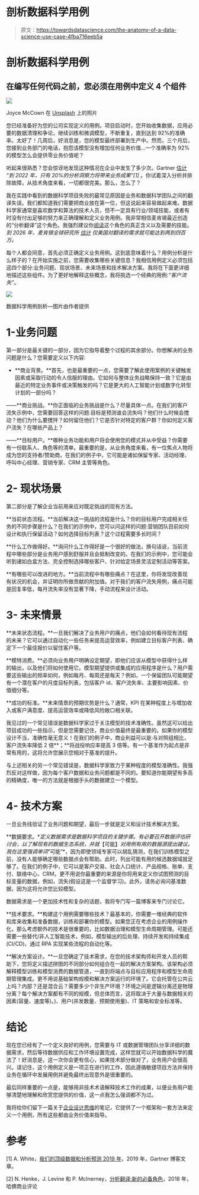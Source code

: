 # 剖析数据科学用例

> 原文：<https://towardsdatascience.com/the-anatomy-of-a-data-science-use-case-4fba716eeb5a>

# 剖析数据科学用例

## 在编写任何代码之前，您必须在用例中定义 4 个组件

![](img/f2e49261a41dbd6300b3dec36bd1320d.png)

Joyce McCown 在 [Unsplash](https://unsplash.com?utm_source=medium&utm_medium=referral) 上的照片

您已经准备好为您的公司实现定义的用例。项目启动时，您开始收集数据，应用必要的数据清理和争论，继续训练和微调模型，不断重复，直到达到 92%的准确率。太好了！几周后，好消息是，您的模型最终部署到生产中。然而，三个月后，您接到业务部门的电话，抱怨该模型没有增加任何业务价值…一个准确率为 92%的模型怎么会提供零业务价值呢？

听起来很熟悉？您会惊讶地发现这种情况在企业中发生了多少次。Gartner [估计](https://blogs.gartner.com/andrew_white/2019/01/03/our-top-data-and-analytics-predicts-for-2019/) *“到 2022 年，只有 20%的分析洞察力将带来业务成果”[1]* 。你试着深入分析并排除故障，从技术角度来看，一切都很完美。那么，怎么了？

我在实践中看到的数据科学项目失败的最常见原因是业务和数据科学团队之间的翻译失误。我们都知道我们需要把商业放在第一位，但这说起来容易做起来难。数据科学家通常是喜欢数学和算法的技术人员，但不一定具有行业/领域技能，或者有时没有付出足够的努力来正确理解和定义业务用例。我非常相信麦肯锡最近创造的“分析翻译”这个角色。我强烈建议你[阅读](https://www.mckinsey.com/business-functions/mckinsey-analytics/our-insights/analytics-translator)这个角色的真正含义以及需要的技能。*到 2026 年，麦肯锡全球研究所* [*估计*](https://www.mckinsey.com/business-functions/people-and-organizational-performance/our-insights/five-fifty-lost-in-translation) *仅美国对翻译的需求就可能达到两到四百万。*

每个人都会同意，首先必须正确定义业务用例。这到底意味着什么？用例分析是什么样子的？在开始实施之前，您需要收集哪些关键信息？我相信用例定义必须包括这四个部分:业务问题、现状场景、未来场景和技术解决方案。我将在下面更详细地描述这些组件。为了更好地解释这些概念，我将挑选一个经典的用例:*“客户流失”*。

![](img/f089d159e4e6b033efe3383577c45c3a.png)

数据科学用例剖析—图片由作者提供

# 1-业务问题

第一部分是最关键的一部分，因为它指导着整个过程的其余部分。你想解决的业务问题是什么？您需要定义以下内容:

- **商业背景。**首先，也是最重要的一点，您需要了解此使用案例的关键触发因素或采取行动的令人信服的理由。它如何与整体业务战略保持一致？它是由最近的特定业务事件或决策触发的吗？它是更大的人工智能计划或数字化转型计划的一部分吗？

——**商业挑战。**你正面临的业务挑战是什么？尽量具体一点。在我们的客户流失示例中，您需要回答这样的问题:目标是预测谁会流失吗？他们什么时候会搅动？他们为什么要搅拌？如何留住他们？它是否针对特定的客户群？你如何定义客户流失？在哪些产品上？

——**目标用户。**哪种业务功能和用户将会使用您的模式并从中受益？你需要有一份联系人、角色等的清单。最重要的是，从业务角度来看，有一位焦点人物将成为您的支持者/赞助商。在我们的例子中，它可能是诸如保留专家、活动经理、呼叫中心经理、营销专家、CRM 主管等角色。

# **2-** **现状场景**

第二部分是了解企业当前用来应对既定挑战的现有方法。

**当前状态流程。**当前解决这一挑战的流程是什么？你的目标用户完成相关任务的不同步骤是什么？在我们的示例中，您可以问这样的问题:营销团队目前如何设计和执行保留活动？如何选择目标列表？这个过程需要多长时间？

**什么工作做得好。**询问什么工作得好是一个很好的做法，换句话说，当前流程中哪些部分是业务用户感到舒服并且会抵制改变的。在我们的示例中，您可能会听到诸如白盒方法、完全控制选择哪些客户、针对给定场景灵活定制活动等答案。

**有哪些可以改进的地方。**当前流程中有哪些痛点？在这里，你将发现改善现有状况的机会，并证明你所做贡献的附加值。对于我们的客户流失用例，痛点可能是回复率低，每月流失率没有显著下降，手动流程来设计活动。

# **3-** **未来情景**

**未来状态流程。**一旦我们解决了业务用户的痛点，他们会如何看待现有流程的未来？它可以通过自动化一些任务来提高运营效率，例如建立目标客户列表、确定下一个最佳报价以留住客户等。

**模特消费。**必须向业务用户明确设定期望，即他们应该从模型中获得什么样的输出，以及他们将如何使用它。模型期望提供或集成的应用程序是什么？用户需要这些输出的频率如何，例如每月、每周还是每天？例如，一个保留团队可能期望有一个潜在客户的月度目标列表，包括客户 id、客户流失率、主要影响因素、价值细分等。

**成功的标准。**未来情景的预期优势是什么？通常，KPI 在某种程度上与增加收入或客户满意度、提高运营效率或降低风险敞口相关联。

我见过的一个常见错误是数据科学家过于关注模型的技术准确性。虽然这可以给出项目成功的一些指示，但是您需要记住，商业价值最终是最重要的。如果你的模型设计不当，准确性毫无意义！在我们的例子中，商业利益可以是:与对照组相比，客户流失率降低 2 倍**；**将战役响应率提高 3 倍等。有一个基准作为起点是非常有用的，这将允许您展示您相对于基准的提升。

与上述相关的另一个常见错误是，数据科学家致力于某种程度的模型准确性。我强烈反对这样做，因为每个客户数据和业务问题都是不同的。要知道你能期望有多高的精确度，唯一的方法就是根据手头的数据建立一个模型。

# **4-** **技术方案**

一旦业务线验证了业务问题和期望，最后一步就是定义和设计技术解决方案。

**数据要求。**定义数据需求是数据科学项目的关键步骤。有必要召开数据评估研讨会，以了解现有的数据生态系统，并就*【可能】*对用例有用的数据源提出建议。我在这里强调单词*“可能”*，因为即使领域专家可以胡乱猜测，在我们训练模型之前，没有人能够确定哪些数据点会有帮助。此时，列出可能有用的候选数据域就足够了。在我们的例子中，它可以是客户交易、社会人口统计、产品规格、账单、支付、联络中心、CRM。更不用说你最重要的来源是你将用来定义你试图预测的目标变量的数据，例如，流失(假设这是一个监督学习)。此外，请务必询问基准数据，因为这将允许您比较模型。

数据需求是一个更加技术性和复杂的话题，我将专门写一篇博客来专门讨论它。

**技术要求。**构建这个用例需要哪些技术？最基本的，你需要一堆经典的软件和库来收集和准备数据，训练和部署你的模型。如果您正在考虑企业的用例操作化，那么考虑额外的技术是很重要的，比如数据治理和模型生命周期管理。可能还需要一些替代/非人工智能技术，例如，模型输出的后处理、持续开发和持续集成(CI/CD)、通过 RPA 实现某些流程的自动化等。

**解决方案设计。**一旦您确定了技术需求，在您的技术架构师和开发人员的帮助下，您将定义描述拼图的不同部分如何组合在一起的解决方案架构。该架构必须解释模型训练和模型消费的数据管道，一直到将端点与目标应用程序和模型生命周期管理集成。更不用说基础架构规模和解决方案运行的环境了。它会托管在公共云上吗？内部？还是混合云？需要多少个非生产环境？环境之间是逻辑分离还是物理分离？每个解决方案都有不同的规模，但总体而言，这将取决于大量与数据相关的因素(容量、速度等)。)、用户(并发数量、预期使用量)、IT 策略和安全标准等。

# **结论**

现在您已经有了一个定义良好的用例，您需要与 IT 或数据管理团队分享详细的数据需求，然后等待数据供应和工作环境设置完成，这样您就可以开始数据科学的魔法了！好消息是，这一次你会更有信心，如果技术部分做对了，业务用户会很高兴。请记住，这个用例定义是一项正在进行的工作，因此遵循敏捷项目方法并保持业务在循环中发展用例并避免最终出现意外是很重要的。

最后同样重要的一点是，能够用非技术术语解释技术工作的成果，以便业务用户能够清楚地理解和欣赏您提供的价值，这一点我怎么强调都不为过。

我将给你们留下一篇关于[企业设计思维](https://www.ibm.com/design/thinking/)的笔记，它提供了一个框架和一套方法来定义一个用例，所有这些都由业务价值来指导。

# 参考

[1] A. White，[我们的顶级数据和分析预测 2019 年](https://blogs.gartner.com/andrew_white/2019/01/03/our-top-data-and-analytics-predicts-for-2019/)，2019 年，Gartner 博客文章。

[2] N. Henke，J. Levine 和 P. McInerney，[分析翻译:新的必备角色](https://www.mckinsey.com/business-functions/mckinsey-analytics/our-insights/analytics-translator)，2018 年，哈佛商业评论
